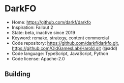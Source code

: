 # DarkFO

- Home: https://github.com/darkf/darkfo
- Inspiration: Fallout 2
- State: beta, inactive since 2019
- Keyword: remake, strategy, content commercial
- Code repository: https://github.com/darkf/darkfo.git, https://github.com/OldGamesLab/Harold.git (@add)
- Code language: TypeScript, JavaScript, Python
- Code license: Apache-2.0

## Building
